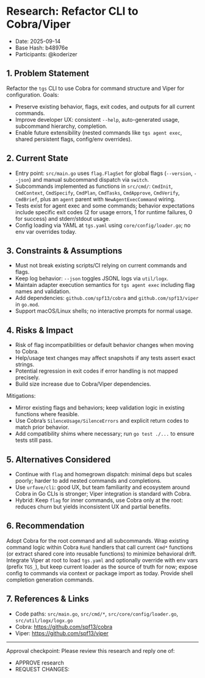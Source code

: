 # Research: Refactor CLI to Cobra/Viper

- Date: 2025-09-14
- Base Hash: b48976e
- Participants: @koderizer

## 1. Problem Statement
Refactor the `tgs` CLI to use Cobra for command structure and Viper for configuration. Goals:
- Preserve existing behavior, flags, exit codes, and outputs for all current commands.
- Improve developer UX: consistent `--help`, auto-generated usage, subcommand hierarchy, completion.
- Enable future extensibility (nested commands like `tgs agent exec`, shared persistent flags, config/env overrides).

## 2. Current State
- Entry point: `src/main.go` uses `flag.FlagSet` for global flags (`--version`, `--json`) and manual subcommand dispatch via `switch`.
- Subcommands implemented as functions in `src/cmd/`: `CmdInit`, `CmdContext`, `CmdSpecify`, `CmdPlan`, `CmdTasks`, `CmdApprove`, `CmdVerify`, `CmdBrief`, plus an `agent` parent with `NewAgentExecCommand` wiring.
- Tests exist for agent exec and some commands; behavior expectations include specific exit codes (2 for usage errors, 1 for runtime failures, 0 for success) and stderr/stdout usage.
- Config loading via YAML at `tgs.yaml` using `core/config/loader.go`; no env var overrides today.

## 3. Constraints & Assumptions
- Must not break existing scripts/CI relying on current commands and flags.
- Keep log behavior: `--json` toggles JSONL logs via `util/logx`.
- Maintain adapter execution semantics for `tgs agent exec` including flag names and validation.
- Add dependencies: `github.com/spf13/cobra` and `github.com/spf13/viper` in `go.mod`.
- Support macOS/Linux shells; no interactive prompts for normal usage.

## 4. Risks & Impact
- Risk of flag incompatibilities or default behavior changes when moving to Cobra.
- Help/usage text changes may affect snapshots if any tests assert exact strings.
- Potential regression in exit codes if error handling is not mapped precisely.
- Build size increase due to Cobra/Viper dependencies.

Mitigations:
- Mirror existing flags and behaviors; keep validation logic in existing functions where feasible.
- Use Cobra’s `SilenceUsage/SilenceErrors` and explicit return codes to match prior behavior.
- Add compatibility shims where necessary; run `go test ./...` to ensure tests still pass.

## 5. Alternatives Considered
- Continue with `flag` and homegrown dispatch: minimal deps but scales poorly; harder to add nested commands and completions.
- Use `urfave/cli`: good UX, but team familiarity and ecosystem around Cobra in Go CLIs is stronger; Viper integration is standard with Cobra.
- Hybrid: Keep `flag` for inner commands, use Cobra only at the root: reduces churn but yields inconsistent UX and partial benefits.

## 6. Recommendation
Adopt Cobra for the root command and all subcommands. Wrap existing command logic within Cobra `RunE` handlers that call current `Cmd*` functions (or extract shared core into reusable functions) to minimize behavioral drift. Integrate Viper at root to load `tgs.yaml` and optionally override with env vars (prefix `TGS_`), but keep current loader as the source of truth for now; expose config to commands via context or package import as today. Provide shell completion generation commands.

## 7. References & Links
- Code paths: `src/main.go`, `src/cmd/*`, `src/core/config/loader.go`, `src/util/logx/logx.go`
- Cobra: https://github.com/spf13/cobra
- Viper: https://github.com/spf13/viper

---
Approval checkpoint: Please review this research and reply one of:
- APPROVE research
- REQUEST CHANGES: <notes>
